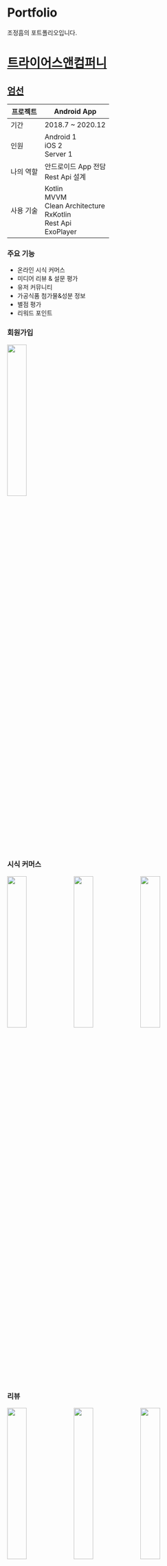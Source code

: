 # Portfolio

조정흠의 포트폴리오입니다.

# [트라이어스앤컴퍼니](http://umsun.co.kr/)

## [엄선](https://play.google.com/store/apps/details?id=com.umsun.application)

프로젝트 | Android App
--- | ---
기간 | 2018.7 ~ 2020.12
인원 | Android 1 </br> iOS 2 </br> Server 1
나의 역할 | 안드로이드 App 전담 </br> Rest Api 설계 </br>
사용 기술 | Kotlin </br> MVVM </br> Clean Architecture </br> RxKotlin </br> Rest Api </br> ExoPlayer

### 주요 기능

- 온라인 시식 커머스
- 미디어 리뷰 & 설문 평가
- 유저 커뮤니티
- 가공식품 첨가물&성분 정보
- 별점 평가
- 리워드 포인트

### 회원가입

<img src="https://github.com/becooni/Portfoilo/blob/main/video/umsun_join.gif" width="30%">

### 시식 커머스

<div>

  <img src="https://github.com/becooni/Portfoilo/blob/main/video/umsun_sample_list.gif" width="30%">

  <img src="https://github.com/becooni/Portfoilo/blob/main/video/umsun_sample_request.gif" width="30%" style="margin-left: 0px;">

  <img src="https://github.com/becooni/Portfoilo/blob/main/video/umsun_mysamples.gif" width="30%" style="margin-left: 0px;">

</div>

### 리뷰

<div>

  <img src="https://github.com/becooni/Portfoilo/blob/main/video/umsun_review_write" width="30%">

  <img src="https://github.com/becooni/Portfoilo/blob/main/video/umsun_review_list.gif" width="30%" style="margin-left: 0px;">

  <img src="https://github.com/becooni/Portfoilo/blob/main/video/umsun_review_item.gif" width="30%" style="margin-left: 0px;">

</div>

### 식품 정보

